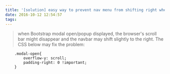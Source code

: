 ```yaml
---
title: '[solution] easy way to prevent nav menu from shifting right when Bootstrap modal open'
date: 2016-10-12 12:54:57
tags:
---
```


> when Bootstrap modal open/popup displayed, the browser's scroll bar might disappear and the navbar may shift slightly to the right. The CSS below may fix the problem:

        .modal-open{
            overflow-y: scroll;
            padding-right: 0 !important;
        }